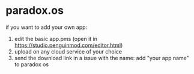 # paradox.os
if you want to add your own app:
1. edit the basic app.pms (open it in https://studio.penguinmod.com/editor.html)
2. upload on any cloud service of your choice
3. send the download link in a issue with the name: add "your app name" to paradox os
